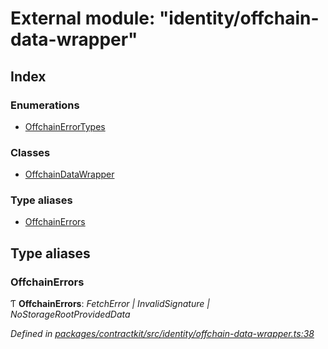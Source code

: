 # External module: "identity/offchain-data-wrapper"

## Index

### Enumerations

* [OffchainErrorTypes](../enums/_identity_offchain_data_wrapper_.offchainerrortypes.md)

### Classes

* [OffchainDataWrapper](../classes/_identity_offchain_data_wrapper_.offchaindatawrapper.md)

### Type aliases

* [OffchainErrors](_identity_offchain_data_wrapper_.md#offchainerrors)

## Type aliases

###  OffchainErrors

Ƭ **OffchainErrors**: *FetchError | InvalidSignature | NoStorageRootProvidedData*

*Defined in [packages/contractkit/src/identity/offchain-data-wrapper.ts:38](https://github.com/celo-org/celo-monorepo/blob/master/packages/contractkit/src/identity/offchain-data-wrapper.ts#L38)*
